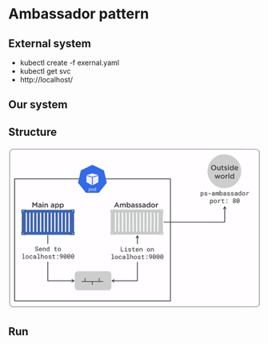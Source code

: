 # Ambassador pattern


## External system
- kubectl create -f exernal.yaml
- kubectl get svc
- http://localhost/

## Our system



## Structure
![Diagram](diagram.png)
## Run